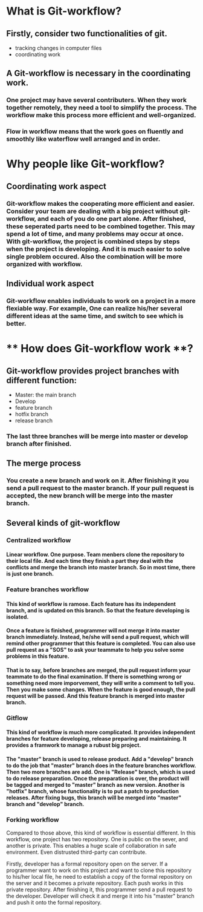 # **What is Git-workflow**?

## Firstly, consider two functionalities of git.
- tracking changes in computer files
- coordinating work

## A Git-workflow is necessary in the coordinating work.
### One project may have several contributers. When they work together remotely, they need a tool to simplify the process. The workflow make this process more efficient and well-organized.
### Flow in workflow means that the work goes on fluently and smoothly like waterflow well arranged and in order.

# **Why people like Git-workflow**? 

## Coordinating work aspect
### Git-workflow makes the cooperating more efficient and easier. Consider your team are dealing with a big project without git-workflow, and each of you do one part alone. After finished, these seperated parts need to be combined together. This may spend a lot of time, and many problems may occur at once. With git-workflow, the project is combined steps by steps when the project is developing. And it is much easier to solve single problem occured. Also the combination will be more organized with workflow.

## Individual work aspect
### Git-workflow enables individuals to work on a project in a more flexiable way. For example, One can realize his/her several different ideas at the same time, and switch to see which is better. 

# ** How does Git-workflow work **?
## Git-workflow provides project branches with different function:
- Master: the main branch
- Develop
- feature branch
- hotfix branch
- release branch
### The last three branches will be merge into master or develop branch after finished.

## The merge process
### You create a new branch and work on it. After finishing it you send a pull request to the master branch. If your pull request is accepted, the new branch will be merge into the master branch.

## Several kinds of git-workflow
### **Centralized workflow**
#### Linear workflow. One purpose. Team menbers clone the repository to their local file. And each time they finish a part they deal with the conflicts and merge the branch into master branch. So in most time, there is just one branch.

### **Feature branches workflow**
#### This kind of workflow is ramose. Each feature has its independent branch, and is updated on this branch. So that the feature developing is isolated. 
#### Once a feature is finished, programmer will not merge it into master branch immediately. Instead, he/she will send a pull request, which will remind other programmer that this feature is completed. You can also use pull request as a "SOS" to ask your teammate to help you solve some problems in this feature.
#### That is to say, before branches are merged, the pull request inform your teammate to do the final examination. If there is something wrong or something need more imporvement, they will write a comment to tell you. Then you make some changes. When the feature is good enough, the pull request will be passed. And this feature branch is merged into master branch.

### **Gitflow**
#### This kind of workflow is much more complicated. It provides independent branches for **feature developing**, **release preparing** and **maintaining**. It provides a framwork to manage a rubust big project.
#### The "master" branch is used to release product. Add a "develop" branch to do the job that "master" branch does in the feature branches workflow. Then two more branches are add. One is "Release" branch, which is used to do release preparation. Once the preparation is over, the product will be tagged and merged to "master" branch as new version. Another is "hotfix" branch, whose functionality is to put a patch to production releases. After fixing bugs, this branch will be merged into "master" branch and "develop" branch.

### **Forking workflow**
Compared to those above, this kind of workflow is essential different. In this workflow, one project has two repository. One is public on the sever, and another is private. This enables a huge scale of collaboration in safe environment. Even distrusted third-party can contribute. 

Firstly, developer has a formal repository open on the server. If a programmer want to work on this project and want to clone this repository to his/her local file, he need to establish a copy of the formal repository on the server and it becomes a private repository. Each push works in this private repository. After finishing it, this programmer send a pull request to the developer. Developer will check it and merge it into his "master" branch and push it onto the formal repository.
